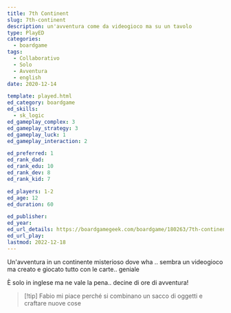 ```yaml
---
title: 7th Continent
slug: 7th-continent
description: un'avventura come da videogioco ma su un tavolo
type: PlayED
categories:
  - boardgame
tags:
  - Collaborativo
  - Solo
  - Avventura
  - english
date: 2020-12-14

template: played.html
ed_category: boardgame
ed_skills:
  - sk_logic
ed_gameplay_complex: 3
ed_gameplay_strategy: 3
ed_gameplay_luck: 1
ed_gameplay_interaction: 2

ed_preferred: 1
ed_rank_dad: 
ed_rank_edu: 10
ed_rank_dev: 8
ed_rank_kid: 7

ed_players: 1-2
ed_age: 12
ed_duration: 60

ed_publisher: 
ed_year: 
ed_url_details: https://boardgamegeek.com/boardgame/180263/7th-continent
ed_url_play: 
lastmod: 2022-12-18
---
```


Un'avventura in un continente misterioso dove  wha .. sembra un videogioco ma creato e giocato tutto con le carte.. geniale

È solo in inglese ma ne vale la pena.. decine di ore di avventura!

> [!tip] Fabio
> mi piace perché si combinano un sacco di oggetti e craftare nuove cose
